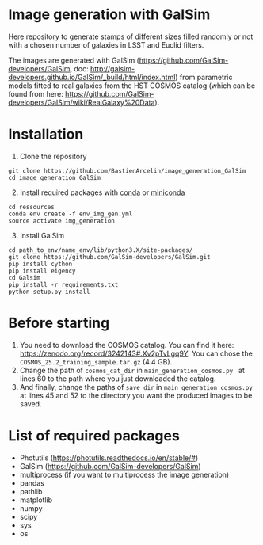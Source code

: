 # Image generation with GalSim 
Here repository to generate stamps of different sizes filled randomly or not with a chosen number of galaxies in LSST and Euclid filters.

The images are generated with GalSim (https://github.com/GalSim-developers/GalSim, doc: http://galsim-developers.github.io/GalSim/_build/html/index.html) from parametric models fitted to real galaxies from the HST COSMOS catalog (which can be found from here: https://github.com/GalSim-developers/GalSim/wiki/RealGalaxy%20Data).

# Installation
1. Clone the repository
```
git clone https://github.com/BastienArcelin/image_generation_GalSim
cd image_generation_GalSim
```
2. Install required packages with [conda](https://www.anaconda.com/products/individual) or [miniconda](https://docs.conda.io/en/latest/miniconda.html)
```
cd ressources
conda env create -f env_img_gen.yml
source activate img_generation
```
3. Install GalSim
```
cd path_to_env/name_env/lib/python3.X/site-packages/
git clone https://github.com/GalSim-developers/GalSim.git
pip install cython
pip install eigency
cd Galsim
pip install -r requirements.txt
python setup.py install
```

# Before starting
1. You need to download the COSMOS catalog. You can find it here: https://zenodo.org/record/3242143#.Xv2pTvLgq9Y. You can chose the ```COSMOS_25.2_training_sample.tar.gz``` (4.4 GB).
2. Change the path of ```cosmos_cat_dir``` in ```main_generation_cosmos.py ``` at lines 60 to the path where you just downloaded the catalog.
3. And finally, change the paths of ```save_dir``` in ```main_generation_cosmos.py ``` at lines 45 and 52 to the directory you want the produced images to be saved.

# List of required packages
- Photutils (https://photutils.readthedocs.io/en/stable/#)
- GalSim (https://github.com/GalSim-developers/GalSim)
- multiprocess (if you want to multiprocess the image generation)
- pandas
- pathlib
- matplotlib
- numpy
- scipy
- sys
- os
